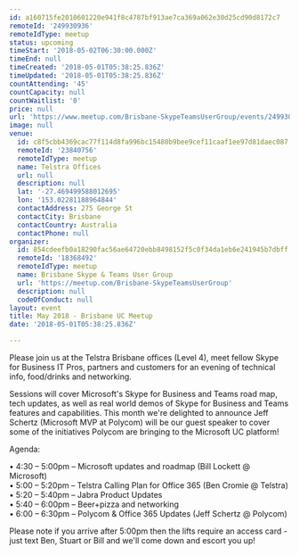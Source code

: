 ```yaml
---
id: a160715fe2010601220e941f8c4787bf913ae7ca369a062e30d25cd90d8172c7
remoteId: '249930936'
remoteIdType: meetup
status: upcoming
timeStart: '2018-05-02T06:30:00.000Z'
timeEnd: null
timeCreated: '2018-05-01T05:38:25.836Z'
timeUpdated: '2018-05-01T05:38:25.836Z'
countAttending: '45'
countCapacity: null
countWaitlist: '0'
price: null
url: 'https://www.meetup.com/Brisbane-SkypeTeamsUserGroup/events/249930936/'
image: null
venue:
  id: c8f5cbb4369cac77f114d8fa996bc15480b9bee9cef11caaf1ee97d81daec087
  remoteId: '23840756'
  remoteIdType: meetup
  name: Telstra Offices
  url: null
  description: null
  lat: '-27.469499588012695'
  lon: '153.02281188964844'
  contactAddress: 275 George St
  contactCity: Brisbane
  contactCountry: Australia
  contactPhone: null
organizer:
  id: 854cdeefb0a18290fac56ae64720ebb8498152f5c0f34da1eb6e241945b7dbff
  remoteId: '18368492'
  remoteIdType: meetup
  name: Brisbane Skype & Teams User Group
  url: 'https://meetup.com/Brisbane-SkypeTeamsUserGroup'
  description: null
  codeOfConduct: null
layout: event
title: May 2018 - Brisbane UC Meetup
date: '2018-05-01T05:38:25.836Z'

---
```

<p>Please join us at the Telstra Brisbane offices (Level 4), meet fellow Skype for Business IT Pros, partners and customers for an evening of technical info, food/drinks and networking.</p> <p>Sessions will cover Microsoft's Skype for Business and Teams road map, tech updates, as well as real world demos of Skype for Business and Teams features and capabilities. This month we're delighted to announce Jeff Schertz (Microsoft MVP at Polycom) will be our guest speaker to cover some of the initiatives Polycom are bringing to the Microsoft UC platform!</p> <p>Agenda:</p> <p>• 4:30 – 5:00pm – Microsoft updates and roadmap (Bill Lockett @ Microsoft)<br/>• 5:00 – 5:20pm – Telstra Calling Plan for Office 365 (Ben Cromie @ Telstra)<br/>• 5:20 – 5:40pm – Jabra Product Updates<br/>• 5:40 – 6:00pm – Beer+pizza and networking<br/>• 6:00 – 6:30pm – Polycom &amp; Office 365 Updates (Jeff Schertz @ Polycom)</p> <p>Please note if you arrive after 5:00pm then the lifts require an access card - just text Ben, Stuart or Bill and we'll come down and escort you up!</p>
